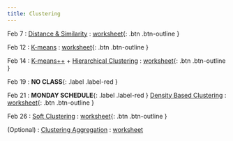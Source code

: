```yaml
---
title: Clustering
---
```


Feb 7 
: [Distance & Similarity](https://github.com/gallettilance/Data-Science-Fundamentals/raw/main/lecture_04/04_Distance_%26_Similarity.pdf) 
  : [worksheet](https://github.com/gallettilance/Data-Science-Fundamentals/blob/main/lecture_04/worksheet_04.ipynb){: .btn .btn-outline }  

Feb 12 
: [K-means](https://github.com/gallettilance/Data-Science-Fundamentals/raw/main/lecture_05/05_Clustering_Kmeans.pdf) 
  : [worksheet](https://github.com/gallettilance/Data-Science-Fundamentals/blob/main/lecture_05/worksheet_05.ipynb){: .btn .btn-outline }  

Feb 14 
: [K-means++](https://github.com/gallettilance/Data-Science-Fundamentals/raw/main/lecture_06/06_Kmeans++.pdf) + [Hierarchical Clustering](https://github.com/gallettilance/Data-Science-Fundamentals/raw/main/lecture_06/06_Hierarchical_Clustering.pdf) 
  : [worksheet](https://github.com/gallettilance/Data-Science-Fundamentals/blob/main/lecture_06/worksheet_06.ipynb){: .btn .btn-outline }  

Feb 19
: **NO CLASS**{: .label .label-red } 

Feb 21 
: **MONDAY SCHEDULE**{: .label .label-red } [Density Based Clustering](https://github.com/gallettilance/Data-Science-Fundamentals/raw/main/lecture_07/07_Density_Based_Clustering.pdf) 
  : [worksheet](https://github.com/gallettilance/Data-Science-Fundamentals/blob/main/lecture_07/worksheet_07.ipynb){: .btn .btn-outline }  

Feb 26 
: [Soft Clustering](https://github.com/gallettilance/Data-Science-Fundamentals/raw/main/lecture_08/08_Soft_Clustering.pdf) 
  : [worksheet](https://github.com/gallettilance/Data-Science-Fundamentals/blob/main/lecture_08/worksheet_08.ipynb){: .btn .btn-outline }  

(Optional) 
: [Clustering Aggregation](https://github.com/gallettilance/Data-Science-Fundamentals/raw/main/lecture_09/09_Clustering_Aggregation.pdf) 
  : [worksheet](https://github.com/gallettilance/Data-Science-Fundamentals/blob/main/lecture_09/worksheet_09.ipynb) 
